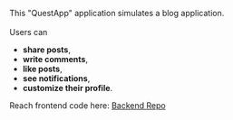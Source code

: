 This "QuestApp" application simulates a blog application. 
<br/><br/>Users can 
* **share posts**, 
* **write comments**, 
* **like posts**, 
* **see notifications**, 
* **customize their profile**.

Reach frontend code here: [Backend Repo](https://github.com/halilerkan-cs/questapp-backend)
